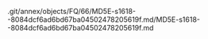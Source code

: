 .git/annex/objects/FQ/66/MD5E-s1618--8084dcf6ad6bd67ba04502478205619f.md/MD5E-s1618--8084dcf6ad6bd67ba04502478205619f.md